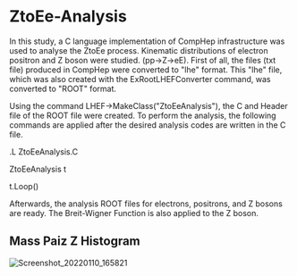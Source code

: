 # ZtoEe-Analysis

In this study, a C language implementation of CompHep infrastructure was used to analyse the ZtoEe process. Kinematic distributions of electron positron and Z boson were studied. (pp->Z->eE). First of all, the files (txt file) produced in CompHep were converted to "lhe" format. This "lhe" file, which was also created with the ExRootLHEFConverter command, was converted to "ROOT" format.

Using the command LHEF->MakeClass("ZtoEeAnalysis"), the C and Header file of the ROOT file were created. To perform the analysis, the following commands are applied after the desired analysis codes are written in the C file.

.L ZtoEeAnalysis.C

ZtoEeAnalysis t

t.Loop()

Afterwards, the analysis ROOT files for electrons, positrons, and Z bosons are ready. The Breit-Wigner Function is also applied to the Z boson.

## Mass Paiz Z Histogram

![Screenshot_20220110_165821](https://user-images.githubusercontent.com/62266472/206757851-e3cad68a-2099-4dc8-8606-b6ad09c6a133.png)

